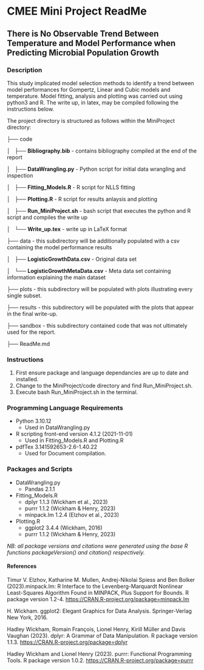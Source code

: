 # **CMEE Mini Project ReadMe**
## There is No Observable Trend Between Temperature and Model Performance when Predicting Microbial Population Growth

### Description

This study implicated model selection methods to identify a trend between model performances for Gompertz, Linear and Cubic models and temperature. Model fitting, analysis and plotting was carried out using python3 and R. The write up, in latex, may be compiled following the instructions below. 

The project directory is structured as follows within the MiniProject directory:

├── code

│   ├── **Bibliography.bib** - contains bibliography compiled at the end of the report

│   ├── **DataWrangling.py** - Python script for initial data wrangling and inspection

│   ├── **Fitting_Models.R** - R script for NLLS fitting

│   ├── **Plotting.R** - R script for results anlaysis and plotting

│   ├── **Run_MiniProject.sh** - bash script that executes the python and R script and compiles the write up

│   └── **Write_up.tex** - write up in LaTeX format

├── data - this subdirectory will be additionally populated with a csv containing the model performance results

│   ├── **LogisticGrowthData.csv** - Original data set

│   └── **LogisticGrowthMetaData.csv** - Meta data set containing information explaining the main dataset

├── plots - this subdirectory will be populated with plots illustrating every single subset.

├── results - this subdirectory will be populated with the plots that appear in the final write-up.

├── sandbox - this subdirectory contained code that was not ultimately used for the report.

├── ReadMe.md

### Instructions

1. First ensure package and language dependancies are up to date and installed.
2. Change to the MiniProject/code directory and find Run_MiniProject.sh.
3. Execute bash Run_MiniProject.sh in the terminal.

### Programming Language Requirements
* Python 3.10.12
    * Used in DataWrangling.py
* R scripting front-end version 4.1.2 (2021-11-01)
    * Used in Fitting_Models.R and Plotting.R
* pdfTex 3.141592653-2.6-1.40.22
    * Used for Document compilation.

### Packages and Scripts
* DataWrangling.py
    * Pandas 2.1.1 
* Fitting_Models.R
    * dplyr 1.1.3 (Wickham et al., 2023) 
    * purrr 1.1.2 (Wickham & Henry, 2023)
    * minpack.lm 1.2.4 (Elzhov et al., 2023)
* Plotting.R
    * ggplot2 3.4.4 (Wickham, 2016)
    * purrr 1.1.2 (Wickham & Henry, 2023)

*NB: all package versions and citations were generated using the base R functions packageVersion() and citation() respectively.*
#### References 

Timur V. Elzhov, Katharine M. Mullen, Andrej-Nikolai Spiess and Ben Bolker (2023).minpack.lm: R Interface to the Levenberg-Marquardt Nonlinear Least-Squares Algorithm Found in MINPACK, Plus Support for Bounds. R package version 1.2-4.
  https://CRAN.R-project.org/package=minpack.lm

H. Wickham. ggplot2: Elegant Graphics for Data Analysis. Springer-Verlag New York, 2016.

Hadley Wickham, Romain François, Lionel Henry, Kirill Müller and Davis Vaughan (2023). dplyr: A Grammar of Data Manipulation. R package version 1.1.3. https://CRAN.R-project.org/package=dplyr

Hadley Wickham and Lionel Henry (2023). purrr: Functional Programming Tools. R package version 1.0.2.
  https://CRAN.R-project.org/package=purrr

